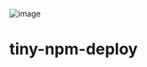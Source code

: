 ![image](https://github.com/dnaid4k/tiny-npm-deploy/assets/94532960/30731e17-5a58-4f67-8ffe-a3783b1ecbe6)
# tiny-npm-deploy
